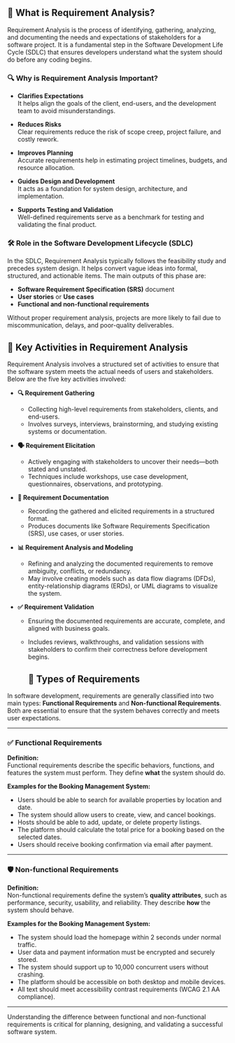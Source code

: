 ## 📘 What is Requirement Analysis?

Requirement Analysis is the process of identifying, gathering, analyzing, and documenting the needs and expectations of stakeholders for a software project. It is a fundamental step in the Software Development Life Cycle (SDLC) that ensures developers understand what the system should do before any coding begins.

### 🔍 Why is Requirement Analysis Important?

- **Clarifies Expectations**  
  It helps align the goals of the client, end-users, and the development team to avoid misunderstandings.

- **Reduces Risks**  
  Clear requirements reduce the risk of scope creep, project failure, and costly rework.

- **Improves Planning**  
  Accurate requirements help in estimating project timelines, budgets, and resource allocation.

- **Guides Design and Development**  
  It acts as a foundation for system design, architecture, and implementation.

- **Supports Testing and Validation**  
  Well-defined requirements serve as a benchmark for testing and validating the final product.

### 🛠 Role in the Software Development Lifecycle (SDLC)

In the SDLC, Requirement Analysis typically follows the feasibility study and precedes system design. It helps convert vague ideas into formal, structured, and actionable items. The main outputs of this phase are:

- **Software Requirement Specification (SRS)** document  
- **User stories** or **Use cases**  
- **Functional and non-functional requirements**

Without proper requirement analysis, projects are more likely to fail due to miscommunication, delays, and poor-quality deliverables.

## 🧩 Key Activities in Requirement Analysis

Requirement Analysis involves a structured set of activities to ensure that the software system meets the actual needs of users and stakeholders. Below are the five key activities involved:

- **🔍 Requirement Gathering**
  - Collecting high-level requirements from stakeholders, clients, and end-users.
  - Involves surveys, interviews, brainstorming, and studying existing systems or documentation.

- **🗣️ Requirement Elicitation**
  - Actively engaging with stakeholders to uncover their needs—both stated and unstated.
  - Techniques include workshops, use case development, questionnaires, observations, and prototyping.

- **📝 Requirement Documentation**
  - Recording the gathered and elicited requirements in a structured format.
  - Produces documents like Software Requirements Specification (SRS), use cases, or user stories.

- **📊 Requirement Analysis and Modeling**
  - Refining and analyzing the documented requirements to remove ambiguity, conflicts, or redundancy.
  - May involve creating models such as data flow diagrams (DFDs), entity-relationship diagrams (ERDs), or UML diagrams to visualize the system.

- **✅ Requirement Validation**
  - Ensuring the documented requirements are accurate, complete, and aligned with business goals.
  - Includes reviews, walkthroughs, and validation sessions with stakeholders to confirm their correctness before development begins.
 
    ## 📂 Types of Requirements

In software development, requirements are generally classified into two main types: **Functional Requirements** and **Non-functional Requirements**. Both are essential to ensure that the system behaves correctly and meets user expectations.

---

### ✅ Functional Requirements

**Definition:**  
Functional requirements describe the specific behaviors, functions, and features the system must perform. They define **what** the system should do.

**Examples for the Booking Management System:**
- Users should be able to search for available properties by location and date.
- The system should allow users to create, view, and cancel bookings.
- Hosts should be able to add, update, or delete property listings.
- The platform should calculate the total price for a booking based on the selected dates.
- Users should receive booking confirmation via email after payment.

---

### 🛡️ Non-functional Requirements

**Definition:**  
Non-functional requirements define the system’s **quality attributes**, such as performance, security, usability, and reliability. They describe **how** the system should behave.

**Examples for the Booking Management System:**
- The system should load the homepage within 2 seconds under normal traffic.
- User data and payment information must be encrypted and securely stored.
- The system should support up to 10,000 concurrent users without crashing.
- The platform should be accessible on both desktop and mobile devices.
- All text should meet accessibility contrast requirements (WCAG 2.1 AA compliance).

---

Understanding the difference between functional and non-functional requirements is critical for planning, designing, and validating a successful software system.


